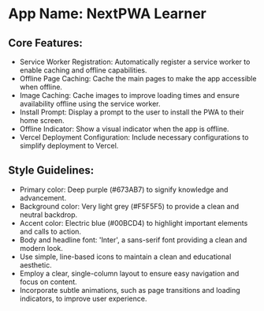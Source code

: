 # **App Name**: NextPWA Learner

## Core Features:

- Service Worker Registration: Automatically register a service worker to enable caching and offline capabilities.
- Offline Page Caching: Cache the main pages to make the app accessible when offline.
- Image Caching: Cache images to improve loading times and ensure availability offline using the service worker.
- Install Prompt: Display a prompt to the user to install the PWA to their home screen.
- Offline Indicator: Show a visual indicator when the app is offline.
- Vercel Deployment Configuration: Include necessary configurations to simplify deployment to Vercel.

## Style Guidelines:

- Primary color: Deep purple (#673AB7) to signify knowledge and advancement.
- Background color: Very light grey (#F5F5F5) to provide a clean and neutral backdrop.
- Accent color: Electric blue (#00BCD4) to highlight important elements and calls to action.
- Body and headline font: 'Inter', a sans-serif font providing a clean and modern look.
- Use simple, line-based icons to maintain a clean and educational aesthetic.
- Employ a clear, single-column layout to ensure easy navigation and focus on content.
- Incorporate subtle animations, such as page transitions and loading indicators, to improve user experience.